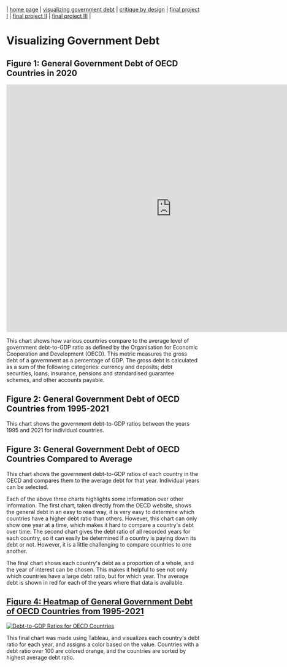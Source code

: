 | [home page](https://maggie0811.github.io/maggie_repository-/) | [visualizing government debt](visualizing_debt) | [critique by design](critique_by_design) | [final project I](final_rpoject_1) | [final project II]() | [final project III]() |

# Visualizing Government Debt

## Figure 1: General Government Debt of OECD Countries in 2020
<iframe src="https://data.oecd.org/chart/6XV7" width="860" height="645" style="border: 0" mozallowfullscreen="true" webkitallowfullscreen="true" allowfullscreen="true"><a href="https://data.oecd.org/chart/6XV7" target="_blank">OECD Chart: General government debt, Total, % of GDP, Annual, 2020</a></iframe>

This chart shows how various countries compare to the average level of government debt-to-GDP ratio as defined by the Organisation for Economic Cooperation and Development (OECD). This metric measures the gross debt of a government as a percentage of GDP. The gross debt is calculated as a sum of the following categories: currency and deposits; debt securities, loans; insurance, pensions and standardised guarantee schemes, and other accounts payable. 

## Figure 2: General Government Debt of OECD Countries from 1995-2021

<div class="flourish-embed flourish-chart" data-src="visualisation/12579382"><script src="https://public.flourish.studio/resources/embed.js"></script></div>

This chart shows the government debt-to-GDP ratios between the years 1995 and 2021 for individual countries.

## Figure 3: General Government Debt of OECD Countries Compared to Average

<div class="flourish-embed flourish-hierarchy" data-src="visualisation/12579526"><script src="https://public.flourish.studio/resources/embed.js"></script></div>

This chart shows the government debt-to-GDP ratios of each country in the OECD and compares them to the average debt for that year. Individual years can be selected.

Each of the above three charts highlights some information over other information. The first chart, taken directly from the OECD website, shows the general debt in an easy to read way, it is very easy to determine which countries have a higher debt ratio than others. However, this chart can only show one year at a time, which makes it hard to compare a country's debt over time. The second chart gives the debt ratio of all recorded years for each country, so it can easily be determined if a country is paying down its debt or not. However, it is a little challenging to compare countries to one another.

The final chart shows each country's debt as a proportion of a whole, and the year of interest can be chosen. This makes it helpful to see not only which countries have a large debt ratio, but for which year. The average debt is shown in red for each of the years where that data is available. 


## [Figure 4: Heatmap of General Government Debt of OECD Countries from 1995-2021](https://public.tableau.com/views/CountryDebtTableau2/Sheet1?:language=en-US&publish=yes&:display_count=n&:origin=viz_share_link)

<div class='tableauPlaceholder' id='viz1675270578766' style='position: relative'><noscript><a href='#'><img alt='Debt-to-GDP Ratios for OECD Countries ' src='https:&#47;&#47;public.tableau.com&#47;static&#47;images&#47;Co&#47;CountryDebtTableau2&#47;Sheet1&#47;1_rss.png' style='border: none' /></a></noscript><object class='tableauViz'  style='display:none;'><param name='host_url' value='https%3A%2F%2Fpublic.tableau.com%2F' /> <param name='embed_code_version' value='3' /> <param name='site_root' value='' /><param name='name' value='CountryDebtTableau2&#47;Sheet1' /><param name='tabs' value='no' /><param name='toolbar' value='yes' /><param name='static_image' value='https:&#47;&#47;public.tableau.com&#47;static&#47;images&#47;Co&#47;CountryDebtTableau2&#47;Sheet1&#47;1.png' /> <param name='animate_transition' value='yes' /><param name='display_static_image' value='yes' /><param name='display_spinner' value='yes' /><param name='display_overlay' value='yes' /><param name='display_count' value='yes' /><param name='language' value='en-US' /></object></div>                
<script type='text/javascript'>                    
  var divElement = document.getElementById('viz1675270578766');                    
  var vizElement = divElement.getElementsByTagName('object')[0];                    
  vizElement.style.width='100%';vizElement.style.height=(divElement.offsetWidth*0.75)+'px';                    
  var scriptElement = document.createElement('script');                    
  scriptElement.src = 'https://public.tableau.com/javascripts/api/viz_v1.js';                    
  vizElement.parentNode.insertBefore(scriptElement, vizElement);                
</script>



This final chart was made using Tableau, and visualizes each country's debt ratio for each year, and assigns a color based on the value. Countries with a debt ratio over 100 are colored orange, and the countries are sorted by highest average debt ratio.


